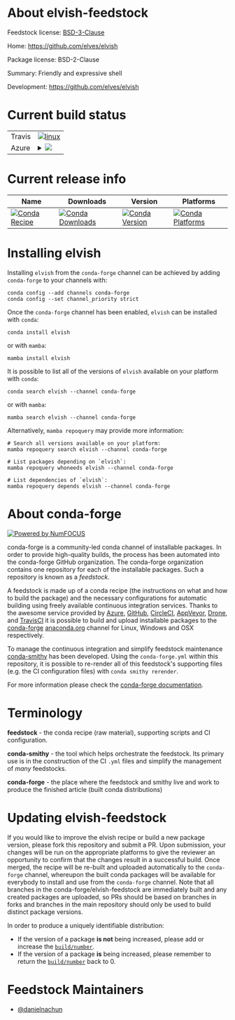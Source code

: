About elvish-feedstock
======================

Feedstock license: [BSD-3-Clause](https://github.com/conda-forge/elvish-feedstock/blob/main/LICENSE.txt)

Home: https://github.com/elves/elvish

Package license: BSD-2-Clause

Summary: Friendly and expressive shell

Development: https://github.com/elves/elvish

Current build status
====================


<table><tr>
    <td>Travis</td>
    <td>
      <a href="https://app.travis-ci.com/conda-forge/elvish-feedstock">
        <img alt="linux" src="https://img.shields.io/travis/com/conda-forge/elvish-feedstock/main.svg?label=Linux">
      </a>
    </td>
  </tr>
    
  <tr>
    <td>Azure</td>
    <td>
      <details>
        <summary>
          <a href="https://dev.azure.com/conda-forge/feedstock-builds/_build/latest?definitionId=23337&branchName=main">
            <img src="https://dev.azure.com/conda-forge/feedstock-builds/_apis/build/status/elvish-feedstock?branchName=main">
          </a>
        </summary>
        <table>
          <thead><tr><th>Variant</th><th>Status</th></tr></thead>
          <tbody><tr>
              <td>linux_64</td>
              <td>
                <a href="https://dev.azure.com/conda-forge/feedstock-builds/_build/latest?definitionId=23337&branchName=main">
                  <img src="https://dev.azure.com/conda-forge/feedstock-builds/_apis/build/status/elvish-feedstock?branchName=main&jobName=linux&configuration=linux%20linux_64_" alt="variant">
                </a>
              </td>
            </tr><tr>
              <td>linux_aarch64</td>
              <td>
                <a href="https://dev.azure.com/conda-forge/feedstock-builds/_build/latest?definitionId=23337&branchName=main">
                  <img src="https://dev.azure.com/conda-forge/feedstock-builds/_apis/build/status/elvish-feedstock?branchName=main&jobName=linux&configuration=linux%20linux_aarch64_" alt="variant">
                </a>
              </td>
            </tr><tr>
              <td>linux_ppc64le</td>
              <td>
                <a href="https://dev.azure.com/conda-forge/feedstock-builds/_build/latest?definitionId=23337&branchName=main">
                  <img src="https://dev.azure.com/conda-forge/feedstock-builds/_apis/build/status/elvish-feedstock?branchName=main&jobName=linux&configuration=linux%20linux_ppc64le_" alt="variant">
                </a>
              </td>
            </tr><tr>
              <td>osx_64</td>
              <td>
                <a href="https://dev.azure.com/conda-forge/feedstock-builds/_build/latest?definitionId=23337&branchName=main">
                  <img src="https://dev.azure.com/conda-forge/feedstock-builds/_apis/build/status/elvish-feedstock?branchName=main&jobName=osx&configuration=osx%20osx_64_" alt="variant">
                </a>
              </td>
            </tr><tr>
              <td>osx_arm64</td>
              <td>
                <a href="https://dev.azure.com/conda-forge/feedstock-builds/_build/latest?definitionId=23337&branchName=main">
                  <img src="https://dev.azure.com/conda-forge/feedstock-builds/_apis/build/status/elvish-feedstock?branchName=main&jobName=osx&configuration=osx%20osx_arm64_" alt="variant">
                </a>
              </td>
            </tr><tr>
              <td>win_64</td>
              <td>
                <a href="https://dev.azure.com/conda-forge/feedstock-builds/_build/latest?definitionId=23337&branchName=main">
                  <img src="https://dev.azure.com/conda-forge/feedstock-builds/_apis/build/status/elvish-feedstock?branchName=main&jobName=win&configuration=win%20win_64_" alt="variant">
                </a>
              </td>
            </tr>
          </tbody>
        </table>
      </details>
    </td>
  </tr>
</table>

Current release info
====================

| Name | Downloads | Version | Platforms |
| --- | --- | --- | --- |
| [![Conda Recipe](https://img.shields.io/badge/recipe-elvish-green.svg)](https://anaconda.org/conda-forge/elvish) | [![Conda Downloads](https://img.shields.io/conda/dn/conda-forge/elvish.svg)](https://anaconda.org/conda-forge/elvish) | [![Conda Version](https://img.shields.io/conda/vn/conda-forge/elvish.svg)](https://anaconda.org/conda-forge/elvish) | [![Conda Platforms](https://img.shields.io/conda/pn/conda-forge/elvish.svg)](https://anaconda.org/conda-forge/elvish) |

Installing elvish
=================

Installing `elvish` from the `conda-forge` channel can be achieved by adding `conda-forge` to your channels with:

```
conda config --add channels conda-forge
conda config --set channel_priority strict
```

Once the `conda-forge` channel has been enabled, `elvish` can be installed with `conda`:

```
conda install elvish
```

or with `mamba`:

```
mamba install elvish
```

It is possible to list all of the versions of `elvish` available on your platform with `conda`:

```
conda search elvish --channel conda-forge
```

or with `mamba`:

```
mamba search elvish --channel conda-forge
```

Alternatively, `mamba repoquery` may provide more information:

```
# Search all versions available on your platform:
mamba repoquery search elvish --channel conda-forge

# List packages depending on `elvish`:
mamba repoquery whoneeds elvish --channel conda-forge

# List dependencies of `elvish`:
mamba repoquery depends elvish --channel conda-forge
```


About conda-forge
=================

[![Powered by
NumFOCUS](https://img.shields.io/badge/powered%20by-NumFOCUS-orange.svg?style=flat&colorA=E1523D&colorB=007D8A)](https://numfocus.org)

conda-forge is a community-led conda channel of installable packages.
In order to provide high-quality builds, the process has been automated into the
conda-forge GitHub organization. The conda-forge organization contains one repository
for each of the installable packages. Such a repository is known as a *feedstock*.

A feedstock is made up of a conda recipe (the instructions on what and how to build
the package) and the necessary configurations for automatic building using freely
available continuous integration services. Thanks to the awesome service provided by
[Azure](https://azure.microsoft.com/en-us/services/devops/), [GitHub](https://github.com/),
[CircleCI](https://circleci.com/), [AppVeyor](https://www.appveyor.com/),
[Drone](https://cloud.drone.io/welcome), and [TravisCI](https://travis-ci.com/)
it is possible to build and upload installable packages to the
[conda-forge](https://anaconda.org/conda-forge) [anaconda.org](https://anaconda.org/)
channel for Linux, Windows and OSX respectively.

To manage the continuous integration and simplify feedstock maintenance
[conda-smithy](https://github.com/conda-forge/conda-smithy) has been developed.
Using the ``conda-forge.yml`` within this repository, it is possible to re-render all of
this feedstock's supporting files (e.g. the CI configuration files) with ``conda smithy rerender``.

For more information please check the [conda-forge documentation](https://conda-forge.org/docs/).

Terminology
===========

**feedstock** - the conda recipe (raw material), supporting scripts and CI configuration.

**conda-smithy** - the tool which helps orchestrate the feedstock.
                   Its primary use is in the construction of the CI ``.yml`` files
                   and simplify the management of *many* feedstocks.

**conda-forge** - the place where the feedstock and smithy live and work to
                  produce the finished article (built conda distributions)


Updating elvish-feedstock
=========================

If you would like to improve the elvish recipe or build a new
package version, please fork this repository and submit a PR. Upon submission,
your changes will be run on the appropriate platforms to give the reviewer an
opportunity to confirm that the changes result in a successful build. Once
merged, the recipe will be re-built and uploaded automatically to the
`conda-forge` channel, whereupon the built conda packages will be available for
everybody to install and use from the `conda-forge` channel.
Note that all branches in the conda-forge/elvish-feedstock are
immediately built and any created packages are uploaded, so PRs should be based
on branches in forks and branches in the main repository should only be used to
build distinct package versions.

In order to produce a uniquely identifiable distribution:
 * If the version of a package **is not** being increased, please add or increase
   the [``build/number``](https://docs.conda.io/projects/conda-build/en/latest/resources/define-metadata.html#build-number-and-string).
 * If the version of a package **is** being increased, please remember to return
   the [``build/number``](https://docs.conda.io/projects/conda-build/en/latest/resources/define-metadata.html#build-number-and-string)
   back to 0.

Feedstock Maintainers
=====================

* [@danielnachun](https://github.com/danielnachun/)

